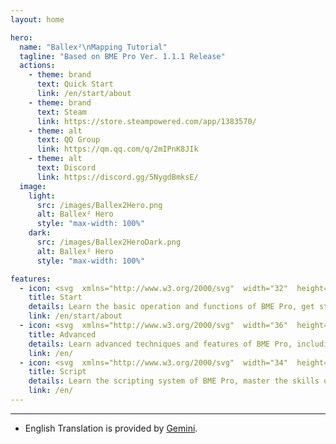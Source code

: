 ```yaml
---
layout: home

hero:
  name: "Ballex²\nMapping Tutorial"
  tagline: "Based on BME Pro Ver. 1.1.1 Release"
  actions:
    - theme: brand
      text: Quick Start
      link: /en/start/about
    - theme: brand
      text: Steam
      link: https://store.steampowered.com/app/1383570/
    - theme: alt
      text: QQ Group
      link: https://qm.qq.com/q/2mIPnK8JIk
    - theme: alt
      text: Discord
      link: https://discord.gg/5NygdBmksE/
  image:
    light:
      src: /images/Ballex2Hero.png
      alt: Ballex² Hero
      style: "max-width: 100%"
    dark:
      src: /images/Ballex2HeroDark.png
      alt: Ballex² Hero
      style: "max-width: 100%"

features:
  - icon: <svg  xmlns="http://www.w3.org/2000/svg"  width="32"  height="32"  viewBox="0 0 24 24"  fill="none"  stroke="#3a8e10"  stroke-width="1.5"  stroke-linecap="round"  stroke-linejoin="round"  class="icon icon-tabler icons-tabler-outline icon-tabler-plane-tilt"><path stroke="none" d="M0 0h24v24H0z" fill="none"/><path d="M14.5 6.5l3 -2.9a2.05 2.05 0 0 1 2.9 2.9l-2.9 3l2.5 7.5l-2.5 2.55l-3.5 -6.55l-3 3v3l-2 2l-1.5 -4.5l-4.5 -1.5l2 -2h3l3 -3l-6.5 -3.5l2.5 -2.5l7.5 2.5z" /></svg>
    title: Start
    details: Learn the basic operation and functions of BME Pro, get started quickly, and create your own first map.
    link: /en/start/about
  - icon: <svg  xmlns="http://www.w3.org/2000/svg"  width="36"  height="36"  viewBox="0 0 24 24"  fill="none"  stroke="#b4400e"  stroke-width="1.25"  stroke-linecap="round"  stroke-linejoin="round"  class="icon icon-tabler icons-tabler-outline icon-tabler-rocket"><path stroke="none" d="M0 0h24v24H0z" fill="none"/><path d="M4 13a8 8 0 0 1 7 7a6 6 0 0 0 3 -5a9 9 0 0 0 6 -8a3 3 0 0 0 -3 -3a9 9 0 0 0 -8 6a6 6 0 0 0 -5 3" /><path d="M7 14a6 6 0 0 0 -3 6a6 6 0 0 0 6 -3" /><path d="M15 9m-1 0a1 1 0 1 0 2 0a1 1 0 1 0 -2 0" /></svg>
    title: Advanced
    details: Learn advanced techniques and features of BME Pro, including mesh, texture, material systems, master the core skills of map creation.
    link: /en/
  - icon: <svg  xmlns="http://www.w3.org/2000/svg"  width="34"  height="34"  viewBox="0 0 24 24"  fill="none"  stroke="#c76000"  stroke-width="1.5"  stroke-linecap="round"  stroke-linejoin="round"  class="icon icon-tabler icons-tabler-outline icon-tabler-file-type-js"><path stroke="none" d="M0 0h24v24H0z" fill="none"/><path d="M14 3v4a1 1 0 0 0 1 1h4" /><path d="M3 15h3v4.5a1.5 1.5 0 0 1 -3 0" /><path d="M9 20.25c0 .414 .336 .75 .75 .75h1.25a1 1 0 0 0 1 -1v-1a1 1 0 0 0 -1 -1h-1a1 1 0 0 1 -1 -1v-1a1 1 0 0 1 1 -1h1.25a.75 .75 0 0 1 .75 .75" /><path d="M5 12v-7a2 2 0 0 1 2 -2h7l5 5v11a2 2 0 0 1 -2 2h-1" /></svg>
    title: Script
    details: Learn the scripting system of BME Pro, master the skills of script coding, and add more mechanisms to your maps.
    link: /en/
---
```


---

<span class="text-gray">

- English Translation is provided by [Gemini](https://gemini.google.com/app).

</span>
